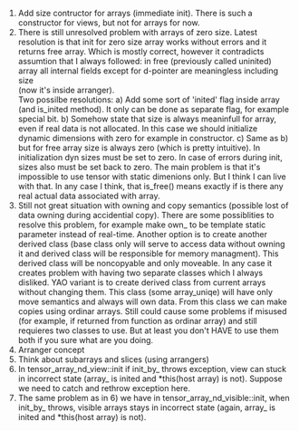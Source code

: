 
1) Add size contructor for arrays (immediate init). There is such a constructor
   for views, but not for arrays for now.
2) There is still unresolved problem with arrays of zero size. 
   Latest resolution is that init for zero size array works without errors
   and it returns free array. Which is mostly correct, however it contradicts
   assumtion that I always followed: in free (previously called uninited) array
   all internal fields except for d-pointer are meaningless including size  
   (now it's inside arranger).  
   Two possilbe resolutions:
   a) Add some sort of 'inited' flag inside array (and is_inited method).
      It only can be done as separate flag, for example special bit.
   b) Somehow state that size is always meaninfull for array, even if
      real data is not allocated. In this case we should initialize 
      dynamic dimensions with zero for example in constructor.
   c) Same as b) but for free array size is always zero (which is pretty
      intuitive). In initialization dyn sizes must be set to zero. In case
      of errors during init, sizes also must be set back to zero. The main
      problem is that it's impossible to use tensor with static dimenions 
      only. But I think I can live with that.
   In any case I think, that is_free() means exactly if is there any
   real actual data associated with array.
3) Still not great situation with owning and copy semantics (possible 
   lost of data owning during accidential copy). There are some possiblities
   to resolve this problem, for example make own_ to be template static
   parameter instead of real-time. Another option is to create another derived
   class (base class only will serve to access data without owning it and 
   derived class will be responsible for memory managment). This derived
   class will be noncopyable and only moveable. In any case it creates problem
   with having two separate classes which I always disliked. YAO variant is
   to create derived class from current arrays without changing them. 
   This class (some array_uniqe) will have only move semantics and always
   will own data. From this class we can make copies using ordinar arrays.
   Still could cause some problems if misused (for example, if returned from
   function as ordinar array) and still requieres two classes to use. But 
   at least you don't HAVE to use them both if you sure what are you doing.
4) Arranger concept
5) Think about subarrays and slices (using arrangers)
6) In tensor_array_nd_view::init if init_by_ throws exception, view can 
   stuck in incorrect state (array_ is inited and *this(host array) is not).
   Suppose we need to catch and rethrow exception here.
7) The same problem as in 6) we have in tensor_array_nd_visible::init, when 
   init_by_ throws, visible arrays stays in incorrect state (again,
   array_ is inited and *this(host array) is not).
